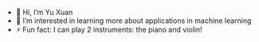 - 👋 Hi, I’m Yu Xuan
- 👀 I’m interested in learning more about applications in machine learning
- ⚡ Fun fact: I can play 2 instruments: the piano and violin!

<!---
yureiime/yureiime is a ✨ special ✨ repository because its `README.md` (this file) appears on your GitHub profile.
You can click the Preview link to take a look at your changes.
--->
